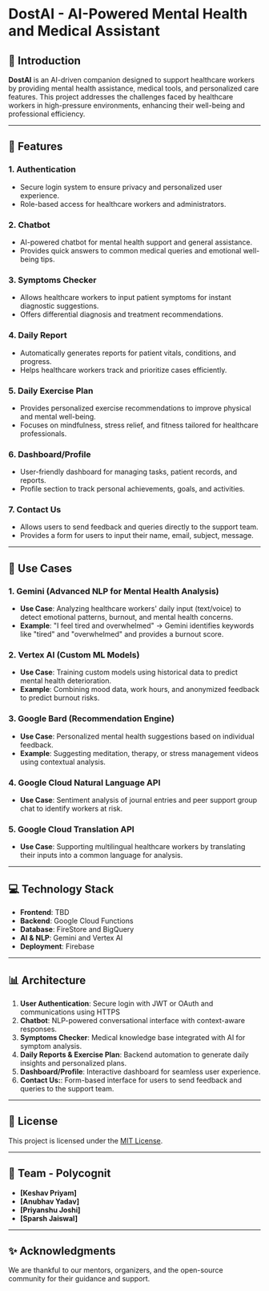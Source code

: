# DostAI - AI-Powered Mental Health and Medical Assistant  

## 🌟 Introduction  
**DostAI** is an AI-driven companion designed to support healthcare workers by providing mental health assistance, medical tools, and personalized care features. This project addresses the challenges faced by healthcare workers in high-pressure environments, enhancing their well-being and professional efficiency.

---

## 🚀 Features  

### 1. **Authentication**  
   - Secure login system to ensure privacy and personalized user experience.  
   - Role-based access for healthcare workers and administrators.  

### 2. **Chatbot**  
   - AI-powered chatbot for mental health support and general assistance.  
   - Provides quick answers to common medical queries and emotional well-being tips.  

### 3. **Symptoms Checker**  
   - Allows healthcare workers to input patient symptoms for instant diagnostic suggestions.  
   - Offers differential diagnosis and treatment recommendations.  

### 4. **Daily Report**  
   - Automatically generates reports for patient vitals, conditions, and progress.  
   - Helps healthcare workers track and prioritize cases efficiently.  

### 5. **Daily Exercise Plan**  
   - Provides personalized exercise recommendations to improve physical and mental well-being.  
   - Focuses on mindfulness, stress relief, and fitness tailored for healthcare professionals.  

### 6. **Dashboard/Profile**  
   - User-friendly dashboard for managing tasks, patient records, and reports.  
   - Profile section to track personal achievements, goals, and activities.  

### 7. **Contact Us**
   - Allows users to send feedback and queries directly to the support team.
   - Provides a form for users to input their name, email, subject, message.

---

## 🤖 Use Cases  

### 1. **Gemini (Advanced NLP for Mental Health Analysis)**  
   - **Use Case**: Analyzing healthcare workers' daily input (text/voice) to detect emotional patterns, burnout, and mental health concerns.  
   - **Example**: "I feel tired and overwhelmed" → Gemini identifies keywords like "tired" and "overwhelmed" and provides a burnout score.  

### 2. **Vertex AI (Custom ML Models)**  
   - **Use Case**: Training custom models using historical data to predict mental health deterioration.  
   - **Example**: Combining mood data, work hours, and anonymized feedback to predict burnout risks.  

### 3. **Google Bard (Recommendation Engine)**  
   - **Use Case**: Personalized mental health suggestions based on individual feedback.  
   - **Example**: Suggesting meditation, therapy, or stress management videos using contextual analysis.  

### 4. **Google Cloud Natural Language API**  
   - **Use Case**: Sentiment analysis of journal entries and peer support group chat to identify workers at risk.  

### 5. **Google Cloud Translation API**  
   - **Use Case**: Supporting multilingual healthcare workers by translating their inputs into a common language for analysis.  

---

## 💻 Technology Stack  

- **Frontend**: TBD  
- **Backend**: Google Cloud Functions 
- **Database**: FireStore and BigQuery  
- **AI & NLP**: Gemini and Vertex AI  
- **Deployment**: Firebase  

---

## 📊 Architecture  

1. **User Authentication**: Secure login with JWT or OAuth and communications using HTTPS
2. **Chatbot**: NLP-powered conversational interface with context-aware responses.  
3. **Symptoms Checker**: Medical knowledge base integrated with AI for symptom analysis.  
4. **Daily Reports & Exercise Plan**: Backend automation to generate daily insights and personalized plans.  
5. **Dashboard/Profile**: Interactive dashboard for seamless user experience.  
6. **Contact Us:**: Form-based interface for users to send feedback and queries to the support team.

---

## 📜 License  
This project is licensed under the [MIT License](LICENSE).  

---

## 🙌 Team - Polycognit

- **[Keshav Priyam]** 
- **[Anubhav Yadav]**
- **[Priyanshu Joshi]**
- **[Sparsh Jaiswal]** 

---

## ✨ Acknowledgments  
We are thankful to our mentors, organizers, and the open-source community for their guidance and support.  
